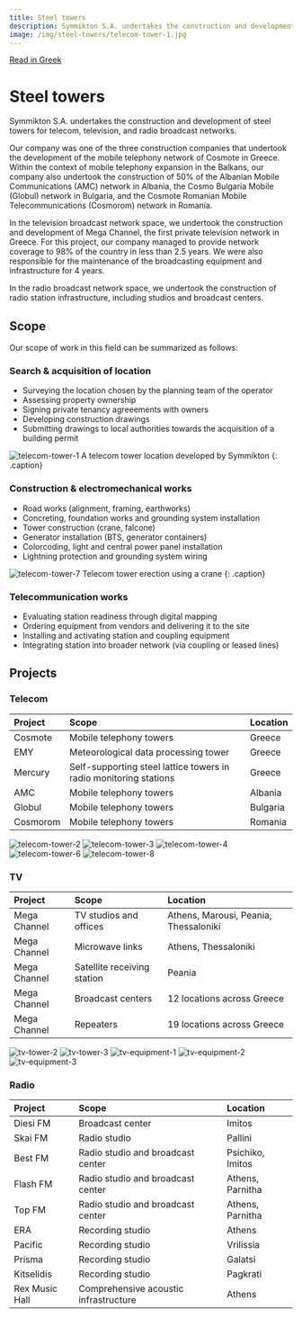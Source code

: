 ```yaml
---
title: Steel towers
description: Symmikton S.A. undertakes the construction and development of steel towers for telecom, television, and radio broadcast networks.
image: /img/steel-towers/telecom-tower-1.jpg
---
```


[Read in Greek](/steel-towers/gr)

# Steel towers

Symmikton S.A. undertakes the construction and development of steel towers for telecom, television, and radio broadcast networks.

Our company was one of the three construction companies that undertook the development of the mobile telephony network of Cosmote in Greece. Within the context of mobile telephony expansion in the Balkans, our company also undertook the construction of 50% of the Albanian Mobile Communications (AMC) network in Albania, the Cosmo Bulgaria Mobile (Globul) network in Bulgaria, and the Cosmote Romanian Mobile Telecommunications (Cosmorom) network in Romania.
In the television broadcast network space, we undertook the construction and development of Mega Channel, the first private television network in Greece. For this project, our company managed to provide network coverage to 98% of the country in less than 2.5 years. We were also responsible for the maintenance of the broadcasting equipment and infrastructure for 4 years.

In the radio broadcast network space, we undertook the construction of radio station infrastructure, including studios and broadcast centers.

## Scope

Our scope of work in this field can be summarized as follows:

### Search & acquisition of location

* Surveying the location chosen by the planning team of the operator
* Assessing property ownership
* Signing private tenancy agreeements with owners
* Developing construction drawings
* Submitting drawings to local authorities towards the acquisition of a building permit

![telecom-tower-1](/img/steel-towers/telecom-tower-1.jpg)
A telecom tower location developed by Symmikton
{: .caption}

### Construction & electromechanical works

* Road works (alignment, framing, earthworks)
* Concreting, foundation works and grounding system installation
* Tower construction (crane, falcone)
* Generator installation (BTS, generator containers)
* Colorcoding, light and central power panel installation
* Lightning protection and grounding system wiring

![telecom-tower-7](/img/steel-towers/telecom-tower-7.jpg)
Telecom tower erection using a crane
{: .caption}

### Telecommunication works

* Evaluating station readiness through digital mapping
* Ordering equipment from vendors and delivering it to the site
* Installing and activating station and coupling equipment
* Integrating station into broader network (via coupling or leased lines)

## Projects

### Telecom

| Project  |Scope                                                              | Location |
|:--       |:--                                                                |:--       |
| Cosmote  | Mobile telephony towers                                           | Greece   |
| EMY      | Meteorological data processing tower                              | Greece   |
| Mercury  | Self-supporting steel lattice towers in radio monitoring stations | Greece   |
| AMC      | Mobile telephony towers                                           | Albania  |
| Globul   | Mobile telephony towers                                           | Bulgaria |
| Cosmorom | Mobile telephony towers                                           | Romania  |

![telecom-tower-2](/img/steel-towers/telecom-tower-2.jpg)
![telecom-tower-3](/img/steel-towers/telecom-tower-3.jpg)
![telecom-tower-4](/img/steel-towers/telecom-tower-4.jpg)
![telecom-tower-6](/img/steel-towers/telecom-tower-6.jpg)
![telecom-tower-8](/img/steel-towers/telecom-tower-8.jpg)

### TV

| Project        | Scope                       | Location                              |
|:--             |:--                          |:--                                    |
| Mega Channel   | TV studios and offices      | Athens, Marousi, Peania, Thessaloniki |
| Mega Channel   | Microwave links             | Athens, Thessaloniki                  |
| Mega Channel   | Satellite receiving station | Peania                                |
| Mega Channel   | Broadcast centers           | 12 locations across Greece            |
| Mega Channel   | Repeaters                   | 19 locations across Greece            |

![tv-tower-2](/img/steel-towers/tv-tower-2.jpg)
![tv-tower-3](/img/steel-towers/tv-tower-3.jpg)
![tv-equipment-1](/img/steel-towers/tv-equipment-1.jpg)
![tv-equipment-2](/img/steel-towers/tv-equipment-2.jpg)
![tv-equipment-3](/img/steel-towers/tv-equipment-3.jpg)

### Radio

| Project        | Scope                                 | Location         |
|:--             |:--                                    |:--               |
| Diesi FM       | Broadcast center                      | Imitos           |
| Skai FM        | Radio studio                          | Pallini          |
| Best FM        | Radio studio and broadcast center     | Psichiko, Imitos |
| Flash FM       | Radio studio and broadcast center     | Athens, Parnitha |
| Top FM         | Radio studio and broadcast center     | Athens, Parnitha |
| ERA            | Recording studio                      | Athens           |
| Pacific        | Recording studio                      | Vrilissia        |
| Prisma         | Recording studio                      | Galatsi          |
| Kitselidis     | Recording studio                      | Pagkrati         |
| Rex Music Hall | Comprehensive acoustic infrastructure | Athens           |
